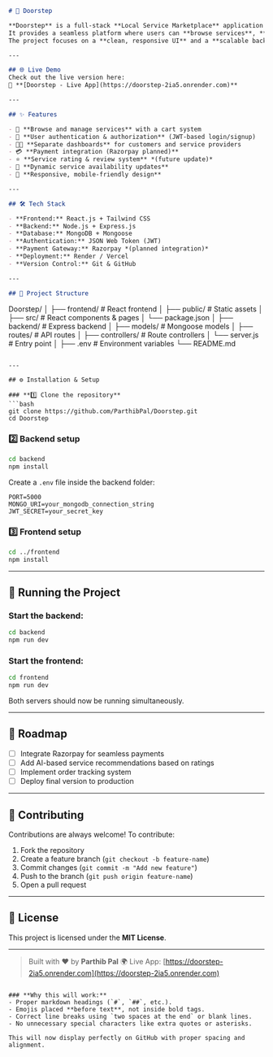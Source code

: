 
```markdown
# 🚪 Doorstep

**Doorstep** is a full-stack **Local Service Marketplace** application built using the **MERN stack**.  
It provides a seamless platform where users can **browse services**, **add them to a cart**, and **checkout**, while service providers can **register**, **list**, and **manage their offerings**.  
The project focuses on a **clean, responsive UI** and a **scalable backend** to handle real-world service management needs.

---

## 🌐 Live Demo
Check out the live version here:  
🔗 **[Doorstep - Live App](https://doorstep-2ia5.onrender.com)**

---

## ✨ Features

- 🛒 **Browse and manage services** with a cart system  
- 🔐 **User authentication & authorization** (JWT-based login/signup)  
- 🧑‍💼 **Separate dashboards** for customers and service providers  
- 💳 **Payment integration (Razorpay planned)**  
- ⭐ **Service rating & review system** *(future update)*  
- 🔄 **Dynamic service availability updates**  
- 📱 **Responsive, mobile-friendly design**

---

## 🛠 Tech Stack

- **Frontend:** React.js + Tailwind CSS  
- **Backend:** Node.js + Express.js  
- **Database:** MongoDB + Mongoose  
- **Authentication:** JSON Web Token (JWT)  
- **Payment Gateway:** Razorpay *(planned integration)*  
- **Deployment:** Render / Vercel  
- **Version Control:** Git & GitHub  

---

## 📂 Project Structure
```

Doorstep/
│
├── frontend/          # React frontend
│   ├── public/        # Static assets
│   ├── src/           # React components & pages
│   └── package.json
│
├── backend/           # Express backend
│   ├── models/        # Mongoose models
│   ├── routes/        # API routes
│   ├── controllers/   # Route controllers
│   └── server.js      # Entry point
│
├── .env               # Environment variables
└── README.md

````

---

## ⚙️ Installation & Setup

### **1️⃣ Clone the repository**
```bash
git clone https://github.com/ParthibPal/Doorstep.git
cd Doorstep
````

### **2️⃣ Backend setup**

```bash
cd backend
npm install
```

Create a `.env` file inside the backend folder:

```
PORT=5000
MONGO_URI=your_mongodb_connection_string
JWT_SECRET=your_secret_key
```

### **3️⃣ Frontend setup**

```bash
cd ../frontend
npm install
```

---

## 🧪 Running the Project

### Start the backend:

```bash
cd backend
npm run dev
```

### Start the frontend:

```bash
cd frontend
npm run dev
```

Both servers should now be running simultaneously.

---

## 📌 Roadmap

* [ ] Integrate Razorpay for seamless payments
* [ ] Add AI-based service recommendations based on ratings
* [ ] Implement order tracking system
* [ ] Deploy final version to production

---

## 🤝 Contributing

Contributions are always welcome!
To contribute:

1. Fork the repository
2. Create a feature branch (`git checkout -b feature-name`)
3. Commit changes (`git commit -m "Add new feature"`)
4. Push to the branch (`git push origin feature-name`)
5. Open a pull request

---

## 📝 License

This project is licensed under the **MIT License**.

---

> Built with ❤️ by **Parthib Pal**
> 🌍 Live App: [https://doorstep-2ia5.onrender.com](https://doorstep-2ia5.onrender.com)

```

### **Why this will work:**
- Proper markdown headings (`#`, `##`, etc.).
- Emojis placed **before text**, not inside bold tags.
- Correct line breaks using `two spaces at the end` or blank lines.
- No unnecessary special characters like extra quotes or asterisks.  

This will now display perfectly on GitHub with proper spacing and alignment.
```
